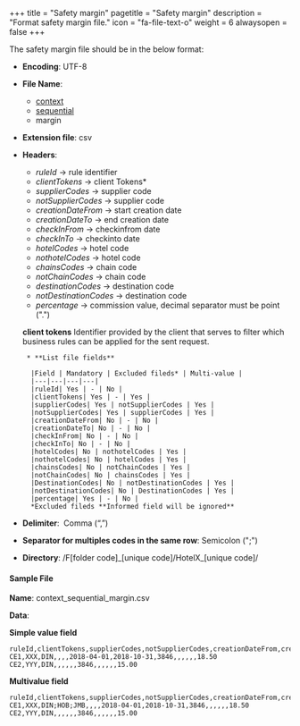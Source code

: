 +++
title = "Safety margin"
pagetitle = "Safety margin"
description = "Format safety margin file."
icon = "fa-file-text-o"
weight = 6
alwaysopen = false
+++

The safety margin file should be in the below format:

* **Encoding**: UTF-8
* **File Name**: 
    * [context](/hotelx/concepts/accesses-supplier-context/#context)
    * [sequential](/hotelx/plugins/entity_table_file/#sequential)
    * margin
* **Extension file**: csv
* **Headers**:
    * _ruleId_  → rule identifier
    * _clientTokens_  → client Tokens*
    * _supplierCodes_  → supplier code
    * _notSupplierCodes_  → supplier code
    * _creationDateFrom_  → start creation date
    * _creationDateTo_   → end creation date
    * _checkInFrom_  → checkinfrom date
    * _checkInTo_  → checkinto date
    * _hotelCodes_  → hotel code
    * _nothotelCodes_  → hotel code
    * _chainsCodes_  → chain code
    * _notChainCodes_  → chain code
    * _destinationCodes_  → destination code
    * _notDestinationCodes_  → destination code
    * _percentage_  → commission value, decimal separator must be point (".")  

    **client tokens** Identifier provided by the client that serves to filter which business rules can be applied for the sent request.
    
       * **List file fields** 
  
        |Field | Mandatory | Excluded fileds* | Multi-value |
        |---|---|---|---|
        |ruleId| Yes | - | No |
        |clientTokens| Yes | - | Yes |
        |supplierCodes| Yes | notSupplierCodes | Yes |
        |notSupplierCodes| Yes | supplierCodes | Yes |
        |creationDateFrom| No | - | No |
        |creationDateTo| No | - | No |
        |checkInFrom| No | - | No |
        |checkInTo| No | - | No |
        |hotelCodes| No | nothotelCodes | Yes |
        |nothotelCodes| No | hotelCodes | Yes |
        |chainsCodes| No | notChainCodes | Yes |
        |notChainCodes| No | chainsCodes | Yes |
        |DestinationCodes| No | notDestinationCodes | Yes |
        |notDestinationCodes| No | DestinationCodes | Yes |
        |percentage| Yes | - | No |
        *Excluded fileds **Informed field will be ignored**

* **Delimiter**:  Comma (“,”)
* **Separator for multiples codes in the same row**: Semicolon (";")
* **Directory**: /F[folder code]\_[unique code]/HotelX\_[unique code]/

#### Sample File

**Name**: context\_sequential_margin.csv

**Data**:

**Simple value field**
```csv
ruleId,clientTokens,supplierCodes,notSupplierCodes,creationDateFrom,creationDateTo,checkInFrom,checkInTo,hotelCodes,notHotelCodes,chainCodes,notChainCodes,destinationCodes,notDestinationCodes,percentage
CE1,XXX,DIN,,,,2018-04-01,2018-10-31,3846,,,,,,18.50
CE2,YYY,DIN,,,,,,3846,,,,,,15.00
```

**Multivalue field**
```csv
ruleId,clientTokens,supplierCodes,notSupplierCodes,creationDateFrom,creationDateTo,checkInFrom,checkInTo,hotelCodes,notHotelCodes,chainCodes,notChainCodes,destinationCodes,notDestinationCodes,percentage
CE1,XXX,DIN;HOB;JMB,,,,2018-04-01,2018-10-31,3846,,,,,,18.50
CE2,YYY,DIN,,,,,,3846,,,,,,15.00
```